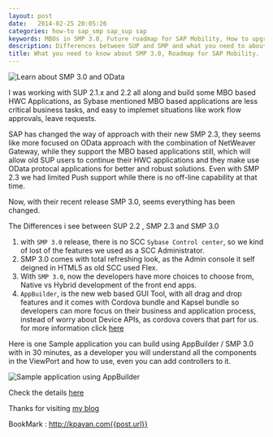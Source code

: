 ```yaml
---
layout: post
date:   2014-02-25 20:05:26
categories: how-to sap_smp sap_sup sap
keywords: MBOs in SMP 3.0, Future roadmap for SAP Mobility, How to upgrade SUP to SMP
description: Differences between SUP and SMP and what you need to about the new SMP Platform 3.0
title: What you need to know about SMP 3.0, Roadmap for SAP Mobility.
---
```

 

![Learn about SMP 3.0 and OData](http://wiki.scn.sap.com/wiki/download/attachments/332333549/SMP_TITLE.png?version=1&modificationDate=1367253119000&api=v2)

I was working with SUP 2.1.x and 2.2 all along and build some MBO based HWC Applications, as Sybase mentioned MBO based applications are less critical business tasks, and easy to implemet situations like work flow approvals, leave requests.

SAP has changed the way of approach with their new SMP 2.3, they seems like more focused on OData approach with the combination of NetWeaver Gateway, while they support the MBO based applications still, which will allow old SUP users to continue their HWC applications and they make use OData protocal applications for better and robust solutions. Even with SMP 2.3 we had limited Push support while there is no off-line capability at that time.

Now, with their recent release SMP 3.0, seems everything has been changed. 

The Differences i see between SUP 2.2 , SMP 2.3 and SMP 3.0

1. with `SMP 3.0` release, there is no SCC `Sybase Control center`, so we kind of lost of the features we used as a SCC Administrator.
2. SMP 3.0 comes with total refreshing look, as the Admin console it self deigned in HTML5 as old SCC used Flex.
3. With `SMP 3.0`, now the developers have more choices to choose from, Native vs Hybrid development of the front end apps.
4. `AppBuilder`, is the new web based GUI Tool, with all drag and drop features and it comes with Cordova bundle and Kapsel bundle so developers can more focus on their business and application process, instead of worry about Device APIs, as cordova covers that part for us. for more information click [here][sapacademy]

Here is one Sample application you can build using AppBuilder / SMP 3.0 with in 30 minutes, as a developer you will understand all the components in the ViewPort and how to use, even you can add controllers to it. 

![Sample application using AppBuilder](http://scn.sap.com/servlet/JiveServlet/downloadImage/327361/image046.png)

Check the details [here][scnlink]


Thanks for visiting [my blog][kpavan]

BookMark : http://kpavan.com{{post.url}}

[scnlink]: http://scn.sap.com/docs/DOC-49170
[sapacademy]: http://www.sapmobileacademy.com/
[kpavan]: http://kpavan.com/blog
